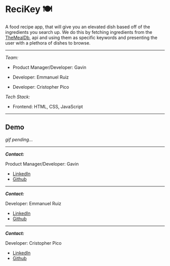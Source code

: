 # ReciKey 🍽️
A food recipe app, that will give you an elevated dish based off of the ingredients you search up. We do this by fetching ingredients from the [TheMealDb](https://themealdb.com/), api and using them as specific keywords and presenting the user with a plethora of dishes to browse.

---

_Team:_

* Product Manager/Developer: Gavin

* Developer: Emmanuel Ruiz

* Developer: Cristopher Pico

_Tech Stack:_

* Frontend: HTML, CSS, JavaScript

---

## Demo

_gif pending..._

---

***Contact:***

Product Manager/Developer: Gavin

* [LinkedIn](https://www.linkedin.com/in/mark-giddings-104a74146/)
* [Github](https://github.com/MarkGiddings202)

___

***Contact:***

Developer: Emmanuel Ruiz

* [LinkedIn](https://www.linkedin.com/in/emmanuel-ruiz)
* [Github](https://github.com/EmmanuelR21)
  
___

***Contact:***

Developer: Cristopher Pico

* [LinkedIn](https://www.linkedin.com/in/cristopher-pico-pinos-12089a207/)
* [Github](https://github.com/Crislp12)
